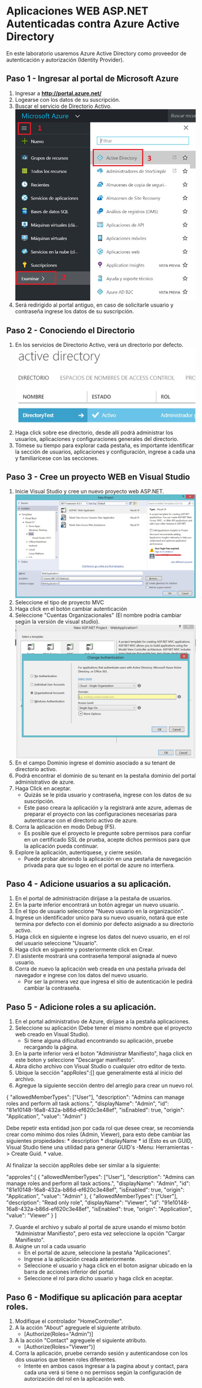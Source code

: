 ﻿
# Aplicaciones WEB ASP.NET Autenticadas contra Azure Active Directory
En este laboratorio usaremos Azure Active Directory como proveedor de autenticación y autorización (Identity Provider).

## Paso 1 - Ingresar al portal de Microsoft Azure
1. Ingresar a **http://portal.azure.net/**
1. Logearse con los datos de su suscripción.
1. Buscar el servicio de Directorio Activo. <br/>![add1](img/01.jpg)
2. Será redirigido al portal antiguo, en caso de solicitarle usuario y contraseña ingrese los datos de su suscripción.

## Paso 2 - Conociendo el Directorio
1. En los servicios de Directorio Activo, verá un directorio por defecto. <br/>![add2](img/02.jpg)
1. Haga click sobre ese directorio, desde allí podrá administrar los usuarios, aplicaciones y configuraciones generales del directorio.
2. Tómese su tiempo para explorar cada pestaña, es importante identificar la sección de usuarios, aplicaciones y configuración, ingrese a cada una y familiarícese con las secciones.

## Paso 3 - Cree un proyecto WEB en Visual Studio
1. Inicie Visual Studio y cree un nuevo proyecto web ASP.NET. <br/>![add3](img/03.jpg)
2. Seleccione el tipo de proyecto MVC
3. Haga click en el botón cambiar autenticación
4. Seleccione "Cuentas Organizacionales" (El nombre podría cambiar según la versión de visual studio). <br/>![add4](img/04.jpg)
5. En el campo Dominio ingrese el dominio asociado a su tenant de directorio activo.
6. Podrá encontrar el dominio de su tenant en la pestaña dominio del portal administrativo de azure.
7. Haga Click en aceptar.
    * Quizás se le pida usuario y contraseña, ingrese con los datos de su suscripción.
    * Este paso creara la aplicación y la registrará ante azure, ademas de preparar el proyecto con las configuraciones necesarias para autenticarse con el directorio activo de azure.
8. Corra la aplicación en modo Debug (F5).
    * Es posible que el proyecto le pregunte sobre permisos para confiar en un certificado SSL de prueba, acepte dichos permisos para que la aplicación pueda continuar.
9. Explore la aplicación, autentiquese, y cierre sesión.
    * Puede probar abriendo la aplicación en una pestaña de navegación privada para que su logeo en el portal de azure no interfiera.

## Paso 4 - Adicione usuarios a su aplicación.
1. En el portal de administración dirijase a la pestaña de usuarios.
2. En la parte inferior encontrará un botón agregar un nuevo usuario.
3. En el tipo de usuario seleccione "Nuevo usuario en la organización".
4. Ingrese un identificador unico para su nuevo usuario, notará que este termina por defecto con el dominio por defecto asignado a su directorio activo.
5. Haga click en siguiente e ingrese los datos del nuevo usuario, en el rol del usuario seleccione "Usuario".
6. Haga click en sigueinte y posteriormente click en Crear.
7. El asistente mostrará una contraseña temporal asignada al nuevo usuario.
8. Corra de nuevo la aplicación web creada en una pestaña privada del navegador e ingrese con los datos del nuevo usuario.
    * Por ser la primera vez que ingresa el sitio de autenticación le pedirá cambiar la contraseña.

## Paso 5 - Adicione roles a su aplicación.
1. En el portal administrativo de Azure, dirijase a la pestaña aplicaciones.
2. Seleccione su aplicación (Debe tener el mismo nombre que el proyecto web creado en Visual Studio).
    * Si tiene alguna dificultad encontrando su aplicación, pruebe recargando la página.
3. En la parte inferior verá el boton "Administrar Manifiesto", haga click en este boton y seleccione "Descargar manifiesto".
4. Abra dicho archivo con Visual Studio o cualquier otro editor de texto.
5. Ubique la sección "appRoles":[] que generalmente está al inicio del archivo.
6. Agregue la siguiente sección dentro del arreglo para crear un nuevo rol.

{
    "allowedMemberTypes": ["User"],
    "description": "Admins can manage roles and perform all task actions.",
    "displayName": "Admin",
    "id": "81e10148-16a8-432a-b86d-ef620c3e48ef",
    "isEnabled": true,
    "origin": "Application",
    "value": "Admin"
}

Debe repetir esta entidad json por cada rol que desee crear, se recomienda crear como mínimo dos roles (Admin, Viewer), para esto debe cambiar las siguientes propiedades: 
    * description
    * displayName
    * id (Esto es un GUID, Visual Studio tiene una utilidad para generar GUID's -Menu: Herramientas -> Create Guid.
    * value.

Al finalizar la sección appRoles debe ser similar a la siguiente:

"approles":[
   {
        "allowedMemberTypes": ["User"],
        "description": "Admins can manage roles and perform all task actions.",
        "displayName": "Admin",
        "id": "81e10148-16a8-432a-b86d-ef620c3e48ef",
        "isEnabled": true,
        "origin": "Application",
        "value": "Admin"
    }, 
    {
        "allowedMemberTypes": ["User"],
        "description": "Read only role",
        "displayName": "Viewer",
        "id": "91e10148-16a8-432a-b86d-ef620c3e48ef",
        "isEnabled": true,
        "origin": "Application",
        "value": "Viewer"
    }
]

7. Guarde el archivo y subalo al portal de azure usando el mismo botón "Administrar Manifiesto", pero esta vez seleccione la opción "Cargar Manifiesto".
8. Asigne un rol a cada usuario
    * En el portal de azure, seleccione la pestaña "Aplicaciones".
    * Ingrese a la aplicación creada anteriormente.
    * Seleccione el usuario y haga click en el boton asignar ubicado en la barra de acciones inferior del portal.
    * Seleccione el rol para dicho usuario y haga click en aceptar.

## Paso 6 - Modifique su aplicación para aceptar roles.

1. Modifique el controlador "HomeController".
2. A la acción "About" agreguele el siguiente atributo.
    * [Authorize(Roles="Admin")]
3. A la acción "Contact" agreguele el siguiente atributo.
    * [Authorize(Roles="Viewer")]
4. Corra la aplicación, pruebe cerrando sesión y autenticandose con los dos usuarios que tienen roles diferentes.
    * Intente en ambos casos ingresar a la pagina about y contact, para cada una verá si tiene o no permisos según la configuración de autorización del rol en la aplicación web.